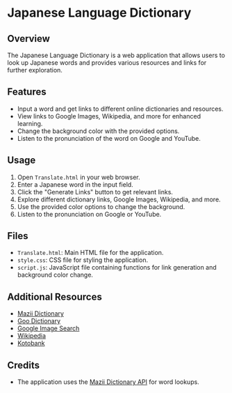 # Japanese Language Dictionary

## Overview

The Japanese Language Dictionary is a web application that allows users to look up Japanese words and provides various resources and links for further exploration.

## Features

- Input a word and get links to different online dictionaries and resources.
- View links to Google Images, Wikipedia, and more for enhanced learning.
- Change the background color with the provided options.
- Listen to the pronunciation of the word on Google and YouTube.

## Usage

1. Open `Translate.html` in your web browser.
2. Enter a Japanese word in the input field.
3. Click the "Generate Links" button to get relevant links.
4. Explore different dictionary links, Google Images, Wikipedia, and more.
5. Use the provided color options to change the background.
6. Listen to the pronunciation on Google or YouTube.

## Files

- `Translate.html`: Main HTML file for the application.
- `style.css`: CSS file for styling the application.
- `script.js`: JavaScript file containing functions for link generation and background color change.

## Additional Resources

- [Mazii Dictionary](https://mazii.net/)
- [Goo Dictionary](https://dictionary.goo.ne.jp/)
- [Google Image Search](https://www.google.com/imghp)
- [Wikipedia](https://ja.wikipedia.org/)
- [Kotobank](https://kotobank.jp/)

## Credits

- The application uses the [Mazii Dictionary API](https://mazii.net/) for word lookups.

